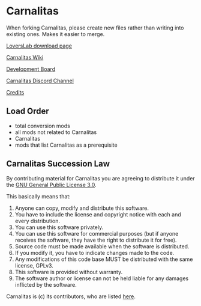 # Carnalitas

When forking Carnalitas, please create new files rather than writing into existing ones. Makes it easier to merge.

[LoversLab download page](https://www.loverslab.com/files/file/14207-carnalitas/)

[Carnalitas Wiki](https://github.com/cherisong/Carnalitas/wiki)

[Development Board](https://github.com/cherisong/Carnalitas/projects/1)

[Carnalitas Discord Channel](https://discord.gg/fYWeGVd)

[Credits](https://github.com/cherisong/Carnalitas/wiki/Credits)

## Load Order

* total conversion mods
* all mods not related to Carnalitas
* Carnalitas
* mods that list Carnalitas as a prerequisite

## Carnalitas Succession Law
By contributing material for Carnalitas you are agreeing to distribute it under the [GNU General Public License 3.0](https://www.gnu.org/licenses/gpl-3.0.en.html).

This basically means that:
1. Anyone can copy, modify and distribute this software.
2. You have to include the license and copyright notice with each and every distribution.
3. You can use this software privately.
4. You can use this software for commercial purposes (but if anyone receives the software, they have the right to distribute it for free).
5. Source code must be made available when the software is distributed.
6. If you modify it, you have to indicate changes made to the code.
7. Any modifications of this code base MUST be distributed with the same license, GPLv3.
8. This software is provided without warranty.
9. The software author or license can not be held liable for any damages inflicted by the software.

Carnalitas is (c) its contributors, who are listed [here](https://github.com/cherisong/Carnalitas/wiki/Credits).
